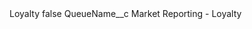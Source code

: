 <?xml version="1.0" encoding="UTF-8"?>
<CustomMetadata xmlns="http://soap.sforce.com/2006/04/metadata" xmlns:xsi="http://www.w3.org/2001/XMLSchema-instance" xmlns:xsd="http://www.w3.org/2001/XMLSchema">
    <label>Loyalty</label>
    <protected>false</protected>
    <values>
        <field>QueueName__c</field>
        <value xsi:type="xsd:string">Market Reporting - Loyalty</value>
    </values>
</CustomMetadata>

